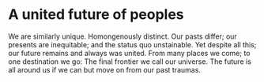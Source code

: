 # A united future of peoples

We are similarly unique. Homongenously distinct. Our pasts differ; our presents are inequitable; and the status quo unstainable. Yet despite all this; our future remains and always was united. From many places we come; to one destination we go: The final frontier we call our universe. The future is all around us if we can but move on from our past traumas.
